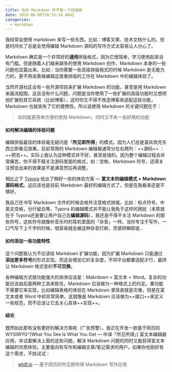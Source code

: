 ```yaml
---
title: 也许 Markdown 并不是一个好选择
date: 2019-06-06T18:33:24.464Z
categories:
  - markdown
---
```


我经常会使用 markdown 来写一些东西。比如：博客文章、技术文档什么的。但是时间长了总是会觉得编辑 Markdown 源码的写作方式太容易让人分心了。

Markdown 确实是一个非常好的**通用**排版格式，因为它很简单，学习使用起来没有门槛。但是随着人们越来越多的使用 Markdown 创作，Markdown 本身的一些问题也显露出来。比如：当你需要一些高级排版格式的时候 Markdown 是无能为力的，更不用说表格编辑这类重排版的工作在 Markdown 中的编辑体验了。

当然开源社区会有一些开源项目来扩展 Markdown 的功能，甚至是用 Markdown 来画流程图。这且没有什么问题，问题是当你使用了一些扩展的高级功能时又想把他扩展到其它系统（比如博客），这时你又不得不改造博客来适配这些功能，Markdown 也就丧失了它的便携性。所以说使用 Markdown 的关键问题在于：

> 如何能更简单方便的使用 Markdown，同时又不失一些好用的功能

#### 如何解决编辑的体验问题

编辑排版最佳的体验毫无疑问是「**所见即所得**」的模式。因为人们总是喜欢改完东西立即看见效果。目前常用的 Markdown 编辑器通常分左右两列：++源码++ ｜ ++预览++。实际上我认为这种模式并不好，甚至是错的。因为整个编辑过程会非常痛苦，你不得不既关注源码里面的格式，如：空格、Markdown 符号，还得关注预览出来的效果是不是满意然后再调整。

相比之下 [Typora](https://typora.io/) 给出了稍好一些的体验方案 — **富文本的编辑模式 +** **Markdown 源码格式**。这应该也是目前 Markdown 最好的编辑方式了，但是在我看来还是不够好。

我自己在书写 Markdown 文件的时候会格外注意格式排版，比如：标点符号，中英文空格，分行留白等，Typora 的编辑模式并不能让我免于这样的困扰（本质就在于 Typora还是要让用户自己去**编辑源码**），我还是不得不关注 Markdown 的那些符号，这些符号就像听音乐时的耳机里面的「杂音」一样。当你专注于写作，一口气写下上千字的时候，很容易就会被这种杂音打断，灵感转瞬即逝…

#### 如何添加一些功能特性

这个问题我认为不应该给 Markdown 扩展功能，因为扩展 Markdown 只能通过**添加更多符号**的形式实现。而这会增加它的复杂度，不同平台都要适配才行，最终让 Markdown 格式变的**不可交换**。

各种编辑方式按功能强大的排序应该是：Makrdown < 富文本 < Word。复杂的功能应该由后面两种工具来胜任，Markdown 应该做为一种格式上的约定。重功能不需要它来实现，比如编辑表格的体验在 Markdown 里简直就是灾难，但是在富文本或者 Word 中却异常简单。这就像是 Markdown 应该做为++接口++来定义一些规范，而不应该让它去关心具体++实现++。

#### 结论

既然如此那有没有更好的解决方案呢（广告预警）。我正在开发一款基于网页的 WYSIWYG^[What You See Is What You Get — 中译「所见所得」] 富文本编辑器应用，并试着解决上面的这些问题，解决 Markdown 问题的同时又能获得富文本编辑的优质体验，主要面向有写作和编辑文章/笔记需求的用户。如果你也刚好有这个需求，不妨试试：

> [wtdf.io](//wtdf.io) — 基于网页的所见即所得 Markdown 写作应用